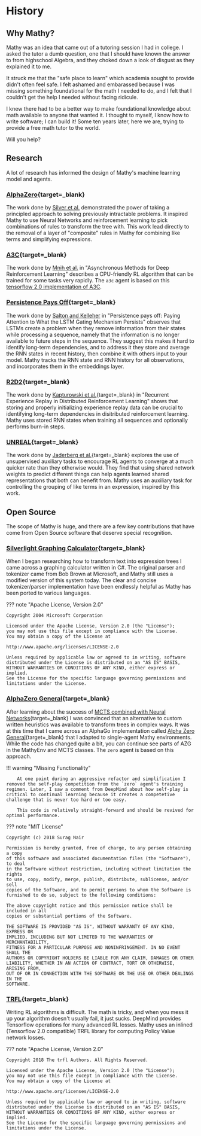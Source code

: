 # History

## Why Mathy?

Mathy was an idea that came out of a tutoring session I had in college. I asked the tutor a dumb question, one that I should have known the answer to from highschool Algebra, and they choked down a look of disgust as they explained it to me.

It struck me that the "safe place to learn" which academia sought to provide didn't often feel safe. I felt ashamed and embarassed because I was missing something foundational for the math I needed to do, and I felt that I couldn't get the help I needed without facing ridicule.

I knew there had to be a better way to make foundational knowledge about math available to anyone that wanted it. I thought to myself, I know how to write software; I can build it! Some ten years later, here we are, trying to provide a free math tutor to the world.

Will you help?

## Research

A lot of research has informed the design of Mathy's machine learning model and agents.

### [AlphaZero](https://deepmind.com/blog/article/alphazero-shedding-new-light-grand-games-chess-shogi-and-go){target=\_blank}

The work done by [Silver et al.](https://arxiv.org/pdf/1712.01815.pdf) demonstrated the power of taking a principled approach to solving previously intractable problems. It inspired Mathy to use Neural Networks and reinforcement learning to pick combinations of rules to transform the tree with. This work lead directly to the removal of a layer of "composite" rules in Mathy for combining like terms and simplifying expressions.

### [A3C](https://arxiv.org/pdf/1602.01783){target=\_blank}

The work done by [Mnih et al.](https://arxiv.org/pdf/1602.01783) in "Asynchronous Methods for Deep Reinforcement Learning" describes a CPU-friendly RL algorithm that can be trained for some tasks very rapidly. The `a3c` agent is based on this [tensorflow 2.0 implementation of A3C](https://medium.com/tensorflow/deep-reinforcement-learning-playing-cartpole-through-asynchronous-advantage-actor-critic-a3c-7eab2eea5296).

### [Persistence Pays Off](https://arxiv.org/pdf/1810.04437.pdf){target=\_blank}

The work done by [Salton and Kelleher](https://arxiv.org/pdf/1810.04437.pdf) in "Persistence pays off: Paying Attention to What the LSTM Gating Mechanism Persists" observes that LSTMs create a problem when they remove information from their states while processing a sequence, namely that the information is no longer available to future steps in the sequence. They suggest this makes it hard to identify long-term dependencies, and to address it they store and average the RNN states in recent history, then combine it with others input to your model. Mathy tracks the RNN state and RNN history for all observations, and incorporates them in the embeddings layer.

### [R2D2](https://openreview.net/pdf?id=r1lyTjAqYX){target=\_blank}

The work done by [Kapturowski et al.](https://openreview.net/pdf?id=r1lyTjAqYX){target=\_blank} in "Recurrent Experience Replay in Distributed Reinforcement Learning" shows that storing and properly initializing experience replay data can be crucial to identifying long-term dependencies in disitributed reinforcement learning. Mathy uses stored RNN states when training all sequences and optionally performs burn-in steps.

### [UNREAL](https://deepmind.com/blog/article/reinforcement-learning-unsupervised-auxiliary-tasks){target=\_blank}

The work done by [Jaderberg et al.](https://arxiv.org/pdf/1611.05397.pdf){target=\_blank} explores the use of unsupervised auxiliary tasks to encourage RL agents to converge at a much quicker rate than they otherwise would. They find that using shared network weights to predict different things can help agents learned shared representations that both can benefit from. Mathy uses an auxiliary task for controlling the grouping of like terms in an expression, inspired by this work.

## Open Source

The scope of Mathy is huge, and there are a few key contributions that have come from Open Source software that deserve special recognition.

### [Silverlight Graphing Calculator](https://code.msdn.microsoft.com/Silverlight-Graphing-fb30536e/){target=\_blank}

When I began researching how to transform text into expression trees I came across a graphing calculator written in C#. The original parser and tokenizer came from Bob Brown at Microsoft, and Mathy still uses a modified version of this system today. The clear and concise tokenizer/parser implementation have been endlessly helpful as Mathy has been ported to various languages.

??? note "Apache License, Version 2.0"

    Copyright 2004 Microsoft Corporation

    Licensed under the Apache License, Version 2.0 (the "License");
    you may not use this file except in compliance with the License.
    You may obtain a copy of the License at

    http://www.apache.org/licenses/LICENSE-2.0

    Unless required by applicable law or agreed to in writing, software
    distributed under the License is distributed on an "AS IS" BASIS,
    WITHOUT WARRANTIES OR CONDITIONS OF ANY KIND, either express or implied.
    See the License for the specific language governing permissions and
    limitations under the License.

### [AlphaZero General](https://github.com/suragnair/alpha-zero-general){target=\_blank}

After learning about the success of [MCTS combined with Neural Networks](https://deepmind.com/blog/article/alphazero-shedding-new-light-grand-games-chess-shogi-and-go){target=\_blank} I was convinced that an alternative to custom written heuristics was available to transform trees in complex ways. It was at this time that I came across an AlphaGo implementation called [Alpha Zero General](https://github.com/suragnair/alpha-zero-general){target=\_blank} that I adapted to single-agent Mathy environments. While the code has changed quite a bit, you can continue see parts of AZG in the MathyEnv and MCTS classes. The `zero` agent is based on this approach.

!!! warning "Missing Functionality"

        At one point during an aggressive refactor and simplification I removed the self-play competition from the `zero` agent's training regimen. Later, I saw a comment from DeepMind about how self-play is critical to continual learning because it creates a competetive challenge that is never too hard or too easy.

        This code is relatively straight-forward and should be revived for optimal performance.

??? note "MIT License"

    Copyright (c) 2018 Surag Nair

    Permission is hereby granted, free of charge, to any person obtaining a copy
    of this software and associated documentation files (the "Software"), to deal
    in the Software without restriction, including without limitation the rights
    to use, copy, modify, merge, publish, distribute, sublicense, and/or sell
    copies of the Software, and to permit persons to whom the Software is
    furnished to do so, subject to the following conditions:

    The above copyright notice and this permission notice shall be included in all
    copies or substantial portions of the Software.

    THE SOFTWARE IS PROVIDED "AS IS", WITHOUT WARRANTY OF ANY KIND, EXPRESS OR
    IMPLIED, INCLUDING BUT NOT LIMITED TO THE WARRANTIES OF MERCHANTABILITY,
    FITNESS FOR A PARTICULAR PURPOSE AND NONINFRINGEMENT. IN NO EVENT SHALL THE
    AUTHORS OR COPYRIGHT HOLDERS BE LIABLE FOR ANY CLAIM, DAMAGES OR OTHER
    LIABILITY, WHETHER IN AN ACTION OF CONTRACT, TORT OR OTHERWISE, ARISING FROM,
    OUT OF OR IN CONNECTION WITH THE SOFTWARE OR THE USE OR OTHER DEALINGS IN THE
    SOFTWARE.

### [TRFL](https://github.com/deepmind/trfl){target=\_blank}

Writing RL algorithms is difficult. The math is tricky, and when you mess it up your algorithm doesn't usually fail, it just sucks. DeepMind provides Tensorflow operations for many advanced RL losses. Mathy uses an inlined (Tensorflow 2.0 compatible) TRFL library for computing Policy Value network losses.

??? note "Apache License, Version 2.0"

    Copyright 2018 The trfl Authors. All Rights Reserved.

    Licensed under the Apache License, Version 2.0 (the "License");
    you may not use this file except in compliance with the License.
    You may obtain a copy of the License at

    http://www.apache.org/licenses/LICENSE-2.0

    Unless required by applicable law or agreed to in writing, software
    distributed under the License is distributed on an "AS IS" BASIS,
    WITHOUT WARRANTIES OR CONDITIONS OF ANY KIND, either express or  implied.
    See the License for the specific language governing permissions and
    limitations under the License.
